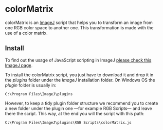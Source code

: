 colorMatrix
===========
colorMatrix is an [ImageJ](http://imagej.nih.gov/ij/) script that helps you to transform an image from one RGB color space to another one. This transformation is made with the use of a color matrix.

Install
-------

To find out the usage of JavaScript scripting in ImageJ [please check this ImageJ page](http://rsbweb.nih.gov/ij/developer/javascript.html).

To install the colorMatrix script, you just have to download it and drop it in the *plugins* folder under the *ImageJ* installation folder. On Windows OS the *plugin* folder is usually in:

    C:\Program Files\ImageJ\plugins

However, to keep a tidy plugin folder structure we recommend you to create a new folder under the plugin one &mdash;for example RGB Scripts&mdash; and leave there the script. This way, at the end you will the script with this path:

    C:\Program Files\ImageJ\plugins\RGB Scripts\colorMatrix.js
    

  